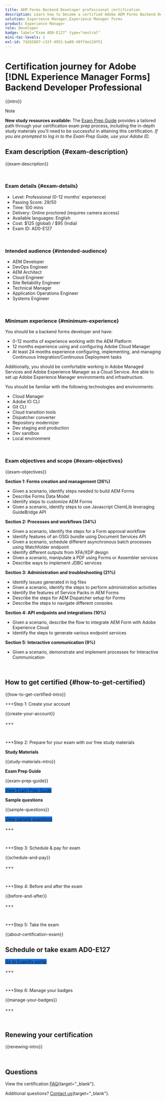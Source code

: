 ```yaml
---
title: AEM Forms Backend Developer professional certification
description: Learn how to become a certified Adobe AEM Forms Backend Developer Professional.
solution: Experience Manager,Experience Manager Forms
product: Experience Manager
role: Developer
badge: label="Exam AD0-E127" type="neutral"
mini-toc-levels: 1
exl-id: 7d265887-c32f-4931-ba80-40ffde12df51
---
```

# Certification journey for Adobe [!DNL Experience Manager Forms] Backend Developer Professional

{{intro}}

>[!NOTE]
>
>**New study resources available:** The [Exam Prep Guide](https://app.rockinfo.com/courses/playScorm/367) provides a tailored path through your certification exam prep process, including the in-depth study materials you'll need to be successful in attaining this certification. _If you are prompted to log in to the Exam Prep Guide, use your Adobe ID._

## Exam description {#exam-description}

{{exam-description}}

<br>

### Exam details {#exam-details}

* Level: Professional (0-12 months' experience)
* Passing Score: 29/50
* Time: 100 mins
* Delivery: Online proctored (requires camera access)
* Available languages: English
* Cost: $125 (global) / $95 (India)
* Exam ID: AD0-E127

<br>

### Intended audience {#intended-audience}

* AEM Developer
* DevOps Engineer
* AEM Architect
* Cloud Engineer
* Site Reliability Engineer
* Technical Manager
* Application Operations Engineer
* Systems Engineer

<br>

### Minimum experience {#minimum-experience}

You should be a backend forms developer and have:

* 0-12 months of experience working with the AEM Platform
* 12 months experience using and configuring Adobe Cloud Manager
* At least 24 months experience configuring, implementing, and managing Continuous Integration/Continuous Deployment tasks 

Additionally, you should be comfortable working in Adobe Managed Services and Adobe Experience Manager as a Cloud Service. Are able to set up Adobe Experience Manager environments and infrastructure. 

You should be familiar with the following technologies and environments:

* Cloud Manager
* Adobe IO CLI
* Git CLI
* Cloud transition tools
* Dispatcher converter
* Repository modernizer
* Dev staging and production
* Dev sandbox
* Local environment

<br>

### Exam objectives and scope {#exam-objectives}

{{exam-objectives}}

**Section 1: Forms creation and management (26%)**

* Given a scenario, identify steps needed to build AEM Forms
* Describe Forms Data Model
* Identify steps to customize AEM Forms
* Given a scenario, identify steps to use Javascript ClientLib leveraging GuideBridge API

**Section 2: Processes and workflows (34%)**

* Given a scenario, identify the steps for a Form approval workflow
* Identify features of an OSGi bundle using Document Services API
* Given a scenario, schedule different asynchronous batch processes using Watchfolder endpoint
* Identify different outputs from XFA/XDP design
* Given a scenario, manipulate a PDF using Forms or Assembler services
* Describe ways to implement JDBC services

**Section 3: Administration and troubleshooting (21%)**

* Identify issues generated in log files
* Given a scenario, identify the steps to perform administration activities
* Identify the features of Service Packs in AEM Forms
* Describe the steps for AEM Dispatcher setup for Forms
* Describe the steps to navigate different consoles

**Section 4: API endpoints and integrations (10%)**

* Given a scenario, describe the flow to integrate AEM Form with Adobe Experience Cloud
* Identify the steps to generate various endpoint services

**Section 5: Interactive communication (9%)**

* Given a scenario, demonstrate and implement processes for Interactive Communication

<br>

## How to get certified {#how-to-get-certified}

{{how-to-get-certified-intro}}

+++Step 1: Create your account

{{create-your-account}}

+++

<br>

+++Step 2: Prepare for your exam with our free study materials

**Study Materials**

{{study-materials-intro}}

**Exam Prep Guide**

{{exam-prep-guide}}

<a href="https://app.rockinfo.com/courses/playScorm/367" target="_blank" class="spectrum-Button spectrum-Button--fill spectrum-Button--accent spectrum-Button--sizeM is-margin-bottom-big-big at-element-click-tracking" style="background-color:#1473E6">
                    
 <span class="spectrum-Button-label has-no-wrap">
   View Exam Prep Guide
</span>
</a>

**Sample questions**

{{sample-questions}}

<a href="https://scorpion.caveon.com/launchpad/ad4-e127-adobe-experience-manager-backend-forms-developer-practice-exam" target="_blank" class="spectrum-Button spectrum-Button--fill spectrum-Button--accent spectrum-Button--sizeM is-margin-bottom-big-big at-element-click-tracking" style="background-color:#1473E6">
                    
 <span class="spectrum-Button-label has-no-wrap">
   View sample questions
</span>
</a>

+++ 

<br>

+++Step 3: Schedule & pay for exam

{{schedule-and-pay}}

+++

<br>

+++Step 4: Before and after the exam

{{before-and-after}}

+++

<br>

+++Step 5: Take the exam

{{about-certification-exam}}

## Schedule or take exam AD0-E127

<a href="https://www.certmetrics.com/adobe/candidate/examity_sso.aspx?eid=AD0-E127" target="_blank" class="spectrum-Button spectrum-Button--fill spectrum-Button--accent spectrum-Button--sizeM is-margin-bottom-big-big at-element-click-tracking" style="background-color:#1473E6">
                    
 <span class="spectrum-Button-label has-no-wrap">
   Go to Examity portal
</span>
</a>

+++

<br>

+++Step 6: Manage your badges

{{manage-your-badges}}

+++

<br>

## Renewing your certification

{{renewing-intro}}

<br>

## Questions

View the certification [FAQ](https://experienceleague.adobe.com/docs/certification/certification/faq.html){target="_blank"}.

Additional questions? [Contact us](mailto:certif@adobe.com){target="_blank"}.


